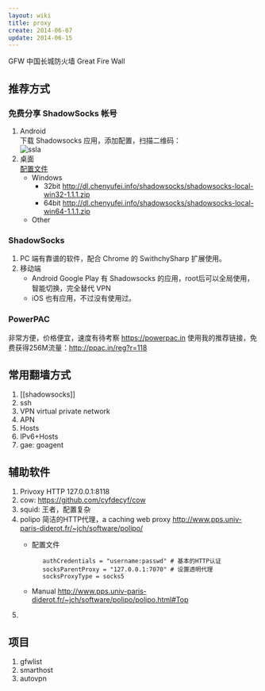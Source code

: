 ```yaml
---
layout: wiki
title: proxy
create: 2014-06-07
update: 2014-06-15
---
```


GFW 中国长城防火墙 Great Fire Wall

## 推荐方式
### 免费分享 ShadowSocks 帐号
1. Android  
下载 Shadowsocks 应用，添加配置，扫描二维码：  
![ssla](http://wogong.qiniudn.com/wikissla.png)
2. 桌面  
[配置文件](http://wogong.qiniudn.com/wikissla.json)
    - Windows
        - 32bit <http://dl.chenyufei.info/shadowsocks/shadowsocks-local-win32-1.1.1.zip>
        - 64bit <http://dl.chenyufei.info/shadowsocks/shadowsocks-local-win64-1.1.1.zip>
    - Other


### ShadowSocks
1. PC 端有靠谱的软件，配合 Chrome 的 SwithchySharp 扩展使用。
2. 移动端
   - Android Google Play 有 Shadowsocks 的应用，root后可以全局使用，智能切换，完全替代 VPN
   - iOS 也有应用，不过没有使用过。

### PowerPAC
非常方便，价格便宜，速度有待考察
https://powerpac.in
使用我的推荐链接，免费获得256M流量：http://ppac.in/reg?r=118

## 常用翻墙方式
1. [[shadowsocks]]
2. ssh
3. VPN virtual private network
4. APN
5. Hosts
6. IPv6+Hosts
7. gae: goagent

## 辅助软件
1. Privoxy HTTP 127.0.0.1:8118
2. cow: https://github.com/cyfdecyf/cow
3. squid: 王者，配置复杂
4. polipo 简洁的HTTP代理，a caching web proxy  http://www.pps.univ-paris-diderot.fr/~jch/software/polipo/  
   - 配置文件

            authCredentials = "username:passwd" # 基本的HTTP认证
            socksParentProxy = "127.0.0.1:7070" # 设置透明代理
            socksProxyType = socks5
   - Manual http://www.pps.univ-paris-diderot.fr/~jch/software/polipo/polipo.html#Top 
5. 

## 项目
1. gfwlist
2. smarthost
3. autovpn
